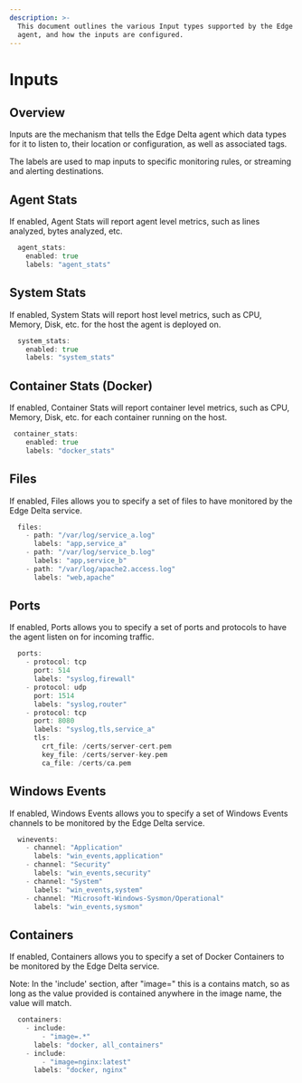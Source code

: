 ```yaml
---
description: >-
  This document outlines the various Input types supported by the Edge Delta
  agent, and how the inputs are configured.
---
```


# Inputs

## Overview

Inputs are the mechanism that tells the Edge Delta agent which data types for it to listen to, their location or configuration, as well as associated tags. 

The labels are used to map inputs to specific monitoring rules, or streaming and alerting destinations.

## Agent Stats

If enabled, Agent Stats will report agent level metrics, such as lines analyzed, bytes analyzed, etc.

```go
  agent_stats:
    enabled: true
    labels: "agent_stats"
```

## System Stats

If enabled, System Stats will report host level metrics, such as CPU, Memory, Disk, etc. for the host the agent is deployed on.

```go
  system_stats:
    enabled: true
    labels: "system_stats"
```

## Container Stats \(Docker\)

If enabled, Container Stats will report container level metrics, such as CPU, Memory, Disk, etc. for each container running on the host.

```go
 container_stats:
    enabled: true
    labels: "docker_stats"
```

## Files

If enabled, Files allows you to specify a set of files to have monitored by the Edge Delta service.

```go
  files:
    - path: "/var/log/service_a.log"
      labels: "app,service_a"
    - path: "/var/log/service_b.log"
      labels: "app,service_b"
    - path: "/var/log/apache2.access.log"
      labels: "web,apache"

```

## Ports

If enabled, Ports allows you to specify a set of ports and protocols to have the agent listen on for incoming traffic.

```go
  ports:
    - protocol: tcp
      port: 514
      labels: "syslog,firewall"
    - protocol: udp
      port: 1514
      labels: "syslog,router"
    - protocol: tcp
      port: 8080
      labels: "syslog,tls,service_a"
      tls:
        crt_file: /certs/server-cert.pem
        key_file: /certs/server-key.pem
        ca_file: /certs/ca.pem
```

## Windows Events

If enabled, Windows Events allows you to specify a set of Windows Events channels to be monitored by the Edge Delta service.

```go
  winevents:
    - channel: "Application"
      labels: "win_events,application"
    - channel: "Security"
      labels: "win_events,security"
    - channel: "System"
      labels: "win_events,system"
    - channel: "Microsoft-Windows-Sysmon/Operational"
      labels: "win_events,sysmon"

```

## Containers

If enabled, Containers allows you to specify a set of Docker Containers to be monitored by the Edge Delta service.

Note: In the 'include' section, after "image=" this is a contains match, so as long as the value provided is contained anywhere in the image name, the value will match. 

```go
  containers:
    - include:
        - "image=.*"
      labels: "docker, all_containers"
    - include:
        - "image=nginx:latest"
      labels: "docker, nginx"

```

## 

